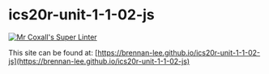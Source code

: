 # ics20r-unit-1-1-02-js

[![Mr Coxall's Super Linter](https://github.com/brennan-lee/ics20r-unit-1-1-02-js/workflows/Mr%20Coxall's%20Super%20Linter/badge.svg)](https://github.com/brennan-lee/ics20r-unit-1-1-02-js/actions/)

This site can be found at: [https://brennan-lee.github.io/ics20r-unit-1-1-02-js](https://brennan-lee.github.io/ics20r-unit-1-1-02-js)
